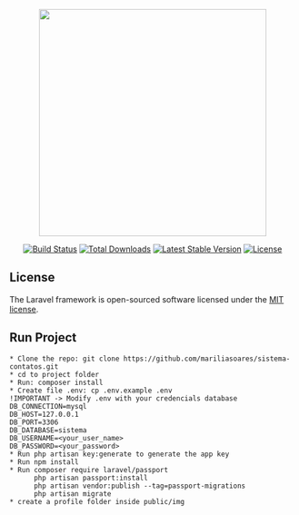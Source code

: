 <p align="center"><img src="https://res.cloudinary.com/dtfbvvkyp/image/upload/v1566331377/laravel-logolockup-cmyk-red.svg" width="400"></p>

<p align="center">
<a href="https://travis-ci.org/laravel/framework"><img src="https://travis-ci.org/laravel/framework.svg" alt="Build Status"></a>
<a href="https://packagist.org/packages/laravel/framework"><img src="https://poser.pugx.org/laravel/framework/d/total.svg" alt="Total Downloads"></a>
<a href="https://packagist.org/packages/laravel/framework"><img src="https://poser.pugx.org/laravel/framework/v/stable.svg" alt="Latest Stable Version"></a>
<a href="https://packagist.org/packages/laravel/framework"><img src="https://poser.pugx.org/laravel/framework/license.svg" alt="License"></a>
</p>

## License

The Laravel framework is open-sourced software licensed under the [MIT license](https://opensource.org/licenses/MIT).

## Run Project
    
    * Clone the repo: git clone https://github.com/mariliasoares/sistema-contatos.git
    * cd to project folder
    * Run: composer install
    * Create file .env: cp .env.example .env
    !IMPORTANT -> Modify .env with your credencials database
    DB_CONNECTION=mysql
    DB_HOST=127.0.0.1
    DB_PORT=3306
    DB_DATABASE=sistema
    DB_USERNAME=<your_user_name>
    DB_PASSWORD=<your_password>
    * Run php artisan key:generate to generate the app key
    * Run npm install
    * Run composer require laravel/passport
          php artisan passport:install
          php artisan vendor:publish --tag=passport-migrations
          php artisan migrate
    * create a profile folder inside public/img
